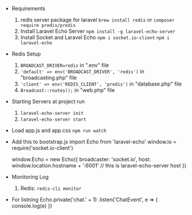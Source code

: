 - Requirements
    1. redis server package for laravel
        ``` brew install redis ``` or ``` composer require predis/predis ```
    2. Install Laravel Echo Server
        ``` npm install -g laravel-echo-server ```
    3. Install Socket and Laravel Echo
        ``` npm i socket.io-client ``` 
        ``` npm i laravel-echo ```

- Redis Setup
    1. ``` BROADCAST_DRIVER=redis ``` in ".env" file
    2. ``` 'default' => env('BROADCAST_DRIVER', 'redis') ``` in "broadcasting.php" file
    3. ``` 'client' => env('REDIS_CLIENT', 'predis') ``` in "database.php" file
    4. ``` Broadcast::routes(); ``` in "web.php" file

- Starting Servers at project run
    1. ``` laravel-echo-server init ```
    2. ``` laravel-echo-server start ```

- Load app.js and app.css 
    ``` npm run watch ```

- Add this to bootstrap.js
    import Echo from 'laravel-echo'
    window.io = require('socket.io-client')

    window.Echo = new Echo({
    broadcaster: 'socket.io',
    host: window.location.hostname + ':6001' // this is laravel-echo-server host
    })


- Monitoring Log
    1. Redis: ``` redis-cli monitor ```

- For listning
 Echo.private('chat.' + 1)
  .listen('ChatEvent', e => {
      console.log(e)
  })

